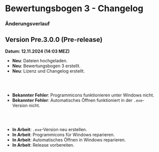 # Bewertungsbogen 3 - Changelog
### Änderungsverlauf

## Version Pre.3.0.0 (Pre-release)
**Datum: 12.11.2024 (14:03 MEZ)**

- **Neu**: Dateien hochgeladen.
- **Neu**: Bewertungsbogen 3 erstellt.
- **Neu**: Lizenz und Changelog erstellt.
<br>
<br>

- **Bekannter Fehler**: Programmicons funktionieren unter Windows nicht.
- **Bekannter Fehler**: Automatisches Öffnen funktioniert in der ```.exe```-Version nicht.
<br>
<br>

- **In Arbeit**: ```.exe```-Version neu erstellen.
- **In Arbeit**: Programmicons für Windows reparieren.
- **In Arbeit**: Automatisches Öffnen in Windows reparieren.
- **In Arbeit**: Release vorbereiten.